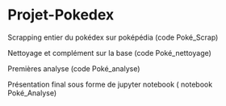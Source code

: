 # Projet-Pokedex
 
 Scrapping entier du pokédex sur poképédia (code Poké_Scrap)
 
 
 Nettoyage et complément sur la base (code Poké_nettoyage)
 
 
 Premières analyse (code Poké_analyse)
 
 
 Présentation final sous forme de jupyter notebook ( notebook Poké_Analyse)

